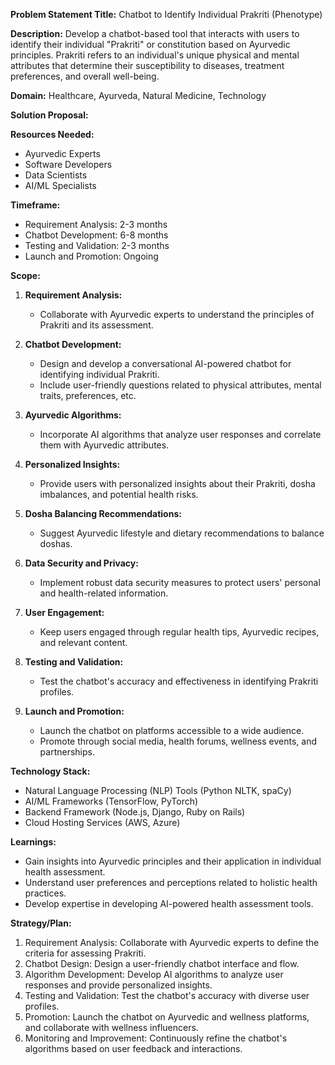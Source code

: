 **Problem Statement Title:** Chatbot to Identify Individual Prakriti (Phenotype)

**Description:** Develop a chatbot-based tool that interacts with users to identify their individual "Prakriti" or constitution based on Ayurvedic principles. Prakriti refers to an individual's unique physical and mental attributes that determine their susceptibility to diseases, treatment preferences, and overall well-being.

**Domain:** Healthcare, Ayurveda, Natural Medicine, Technology

**Solution Proposal:**

**Resources Needed:**
- Ayurvedic Experts
- Software Developers
- Data Scientists
- AI/ML Specialists

**Timeframe:**
- Requirement Analysis: 2-3 months
- Chatbot Development: 6-8 months
- Testing and Validation: 2-3 months
- Launch and Promotion: Ongoing

**Scope:**
1. **Requirement Analysis:**
   - Collaborate with Ayurvedic experts to understand the principles of Prakriti and its assessment.

2. **Chatbot Development:**
   - Design and develop a conversational AI-powered chatbot for identifying individual Prakriti.
   - Include user-friendly questions related to physical attributes, mental traits, preferences, etc.

3. **Ayurvedic Algorithms:**
   - Incorporate AI algorithms that analyze user responses and correlate them with Ayurvedic attributes.

4. **Personalized Insights:**
   - Provide users with personalized insights about their Prakriti, dosha imbalances, and potential health risks.

5. **Dosha Balancing Recommendations:**
   - Suggest Ayurvedic lifestyle and dietary recommendations to balance doshas.

6. **Data Security and Privacy:**
   - Implement robust data security measures to protect users' personal and health-related information.

7. **User Engagement:**
   - Keep users engaged through regular health tips, Ayurvedic recipes, and relevant content.

8. **Testing and Validation:**
   - Test the chatbot's accuracy and effectiveness in identifying Prakriti profiles.

9. **Launch and Promotion:**
   - Launch the chatbot on platforms accessible to a wide audience.
   - Promote through social media, health forums, wellness events, and partnerships.

**Technology Stack:**
- Natural Language Processing (NLP) Tools (Python NLTK, spaCy)
- AI/ML Frameworks (TensorFlow, PyTorch)
- Backend Framework (Node.js, Django, Ruby on Rails)
- Cloud Hosting Services (AWS, Azure)

**Learnings:**
- Gain insights into Ayurvedic principles and their application in individual health assessment.
- Understand user preferences and perceptions related to holistic health practices.
- Develop expertise in developing AI-powered health assessment tools.

**Strategy/Plan:**
1. Requirement Analysis: Collaborate with Ayurvedic experts to define the criteria for assessing Prakriti.
2. Chatbot Design: Design a user-friendly chatbot interface and flow.
3. Algorithm Development: Develop AI algorithms to analyze user responses and provide personalized insights.
4. Testing and Validation: Test the chatbot's accuracy with diverse user profiles.
5. Promotion: Launch the chatbot on Ayurvedic and wellness platforms, and collaborate with wellness influencers.
6. Monitoring and Improvement: Continuously refine the chatbot's algorithms based on user feedback and interactions.